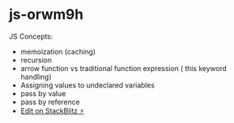 # js-orwm9h

JS Concepts:

- memoization (caching)
- recursion
- arrow function vs traditional function expression ( this keyword handling)
- Assigning values to undeclared variables
- pass by value
- pass by reference
- [Edit on StackBlitz ⚡️](https://stackblitz.com/edit/js-orwm9h)
